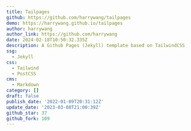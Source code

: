 ```yaml
---
title: Tailpages
github: https://github.com/harrywang/tailpages
demo: https://harrywang.github.io/tailpages
author: harrywang
author_link: https://github.com/harrywang
date: 2024-02-18T10:50:32.335Z
description: A Github Pages (Jekyll) template based on TailwindCSS
ssg:
  - Jekyll
css:
  - Tailwind
  - PostCSS
cms:
  - Markdown
category: []
draft: false
publish_date: '2022-01-09T20:31:12Z'
update_date: '2023-03-08T21:00:39Z'
github_star: 37
github_fork: 109
---
```

